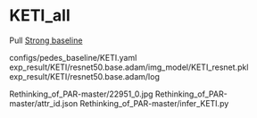 # KETI_all

Pull [Strong baseline](https://duckduckgo.com)

configs/pedes_baseline/KETI.yaml
exp_result/KETI/resnet50.base.adam/img_model/KETI_resnet.pkl
exp_result/KETI/resnet50.base.adam/log

Rethinking_of_PAR-master/22951_0.jpg
Rethinking_of_PAR-master/attr_id.json
Rethinking_of_PAR-master/infer_KETI.py
